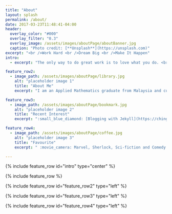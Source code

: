 ```yaml
---
title: "About"
layout: splash
permalink: /about/
date: 2017-03-23T11:48:41-04:00
header:
  overlay_color: "#000"
  overlay_filter: "0.3"
  overlay_image: /assets/images/aboutPage/aboutBanner.jpg
  caption: "Photo credit: [**Unsplash**](https://unsplash.com)"
excerpt: "<br />Work Hard <br />Dream Big <br />Make It Happen"
intro: 
  - excerpt: "The only way to do great work is to love what you do. <br />If you haven't found it yet, keep looking. Don't settle. "

feature_row2:
  - image_path: /assets/images/aboutPage/library.jpg
    alt: "placeholder image 1"
    title: "About Me"
    excerpt: "I am an Applied Mathematics graduate from Malaysia and currently working in Singapore. I am passionate about learning new things especially lastest tech and data science related stuff :grin: <br /><br />I started this blog mainly for my own collection, but it would be even greater if I can encourage people to learn together with me :ghost: "

feature_row3:
  - image_path: /assets/images/aboutPage/bookmark.jpg
    alt: "placeholder image 2"
    title: "Recent Interest"
    excerpt: ":small_blue_diamond: [Blogging with Jekyll](https://chingjunetao.github.io//learning/first-blogging/) <br />:small_blue_diamond: [Machine Learning in Python](http://scikit-learn.org/stable/)  <br />:small_blue_diamond: Water Colour Painting <br />:small_blue_diamond: UX Design"

feature_row4:
  - image_path: /assets/images/aboutPage/coffee.jpg
    alt: "placeholder image 3"
    title: "Favourite"
    excerpt: " :movie_camera: Marvel, Sherlock, Sci-fiction and Comedy <br />:books: Astronomy, Science and Psychology<br />:fork_and_knife: Chocolate, ice-cream and dessert <br />:musical_note: Charlie Puth, Lala and A-lin"

---
```


{% include feature_row id="intro" type="center" %}

{% include feature_row %}

{% include feature_row id="feature_row2" type="left" %}

{% include feature_row id="feature_row3" type="left" %}

{% include feature_row id="feature_row4" type="left" %}
